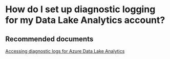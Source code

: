 <properties
	pageTitle="How do I set up diagnostic logging for my Data Lake Analytics account?"
	description="How do I set up diagnostic logging for my Data Lake Analytics account?"
	service="Microsoft.DataLakeAnalytics"
	resource="accounts"
	authors="wmeng-msft"
	displayOrder="7"
	selfHelpType="resource"
	supportTopicIds=""
	resourceTags=""
	productPesIds=""
	cloudEnvironments="public"
/>

# How do I set up diagnostic logging for my Data Lake Analytics account?

## **Recommended documents**
[Accessing diagnostic logs for Azure Data Lake Analytics](https:/azure.microsoft.com/documentation/articles/data-lake-analytics-diagnostic-logs/)
